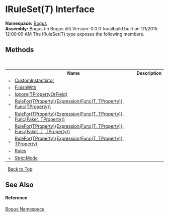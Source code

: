 # IRuleSet(*T*) Interface
 

**Namespace:**&nbsp;<a href="N_Bogus">Bogus</a><br />**Assembly:**&nbsp;Bogus (in Bogus.dll) Version: 0.0.0-localbuild built on 1/1/2015 12:00:00 AM
The IRuleSet(T) type exposes the following members.


## Methods
&nbsp;<table><tr><th></th><th>Name</th><th>Description</th></tr><tr><td>![Public method](media/pubmethod.gif "Public method")</td><td><a href="M_Bogus_IRuleSet_1_CustomInstantiator">CustomInstantiator</a></td><td /></tr><tr><td>![Public method](media/pubmethod.gif "Public method")</td><td><a href="M_Bogus_IRuleSet_1_FinishWith">FinishWith</a></td><td /></tr><tr><td>![Public method](media/pubmethod.gif "Public method")</td><td><a href="M_Bogus_IRuleSet_1_Ignore__1">Ignore(TPropertyOrField)</a></td><td /></tr><tr><td>![Public method](media/pubmethod.gif "Public method")</td><td><a href="M_Bogus_IRuleSet_1_RuleFor__1">RuleFor(TProperty)(Expression(Func(T, TProperty)), Func(TProperty))</a></td><td /></tr><tr><td>![Public method](media/pubmethod.gif "Public method")</td><td><a href="M_Bogus_IRuleSet_1_RuleFor__1_1">RuleFor(TProperty)(Expression(Func(T, TProperty)), Func(Faker, TProperty))</a></td><td /></tr><tr><td>![Public method](media/pubmethod.gif "Public method")</td><td><a href="M_Bogus_IRuleSet_1_RuleFor__1_2">RuleFor(TProperty)(Expression(Func(T, TProperty)), Func(Faker, T, TProperty))</a></td><td /></tr><tr><td>![Public method](media/pubmethod.gif "Public method")</td><td><a href="M_Bogus_IRuleSet_1_RuleFor__1_3">RuleFor(TProperty)(Expression(Func(T, TProperty)), TProperty)</a></td><td /></tr><tr><td>![Public method](media/pubmethod.gif "Public method")</td><td><a href="M_Bogus_IRuleSet_1_Rules">Rules</a></td><td /></tr><tr><td>![Public method](media/pubmethod.gif "Public method")</td><td><a href="M_Bogus_IRuleSet_1_StrictMode">StrictMode</a></td><td /></tr></table>&nbsp;
<a href="#iruleset(*t*)-interface">Back to Top</a>

## See Also


#### Reference
<a href="N_Bogus">Bogus Namespace</a><br />
